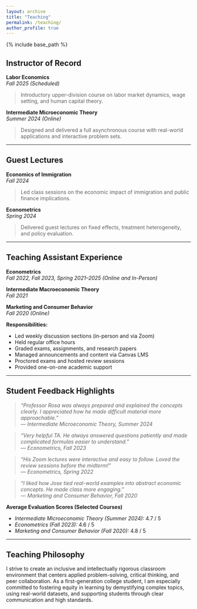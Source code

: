 ```yaml
---
layout: archive
title: "Teaching"
permalink: /teaching/
author_profile: true
---
```


{% include base_path %}

## Instructor of Record

**Labor Economics**  
*Fall 2025 (Scheduled)*  
> Introductory upper-division course on labor market dynamics, wage setting, and human capital theory.

**Intermediate Microeconomic Theory**  
*Summer 2024 (Online)*  
> Designed and delivered a full asynchronous course with real-world applications and interactive problem sets.

---

## Guest Lectures

**Economics of Immigration**  
*Fall 2024*  
> Led class sessions on the economic impact of immigration and public finance implications.

**Econometrics**  
*Spring 2024*  
> Delivered guest lectures on fixed effects, treatment heterogeneity, and policy evaluation.

---

## Teaching Assistant Experience

**Econometrics**  
*Fall 2022, Fall 2023, Spring 2021–2025 (Online and In-Person)*

**Intermediate Macroeconomic Theory**  
*Fall 2021*

**Marketing and Consumer Behavior**  
*Fall 2020 (Online)*

**Responsibilities:**  
- Led weekly discussion sections (in-person and via Zoom)  
- Held regular office hours  
- Graded exams, assignments, and research papers  
- Managed announcements and content via Canvas LMS  
- Proctored exams and hosted review sessions  
- Provided one-on-one academic support

---

## Student Feedback Highlights

> *“Professor Rosa was always prepared and explained the concepts clearly. I appreciated how he made difficult material more approachable.”*  
> — *Intermediate Microeconomic Theory, Summer 2024*

> *“Very helpful TA. He always answered questions patiently and made complicated formulas easier to understand.”*  
> — *Econometrics, Fall 2023*

> *“His Zoom lectures were interactive and easy to follow. Loved the review sessions before the midterm!”*  
> — *Econometrics, Spring 2022*

> *“I liked how Jose tied real-world examples into abstract economic concepts. He made class more engaging.”*  
> — *Marketing and Consumer Behavior, Fall 2020*

**Average Evaluation Scores (Selected Courses)**  
- *Intermediate Microeconomic Theory (Summer 2024):* 4.7 / 5  
- *Econometrics (Fall 2023):* 4.6 / 5  
- *Marketing and Consumer Behavior (Fall 2020):* 4.8 / 5

---

## Teaching Philosophy

I strive to create an inclusive and intellectually rigorous classroom environment that centers applied problem-solving, critical thinking, and peer collaboration. As a first-generation college student, I am especially committed to fostering equity in learning by demystifying complex topics, using real-world datasets, and supporting students through clear communication and high standards.
